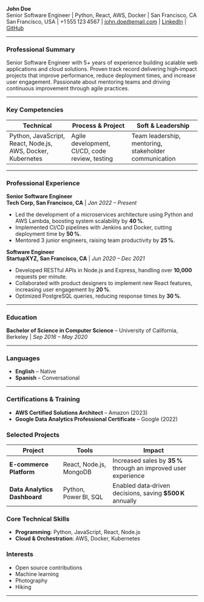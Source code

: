 **John Doe**  
Senior Software Engineer | Python, React, AWS, Docker | San Francisco, CA  
San Francisco, USA | +1 555 123 4567 | john.doe@email.com | [LinkedIn](https://linkedin.com/in/johndoe) | [GitHub](https://github.com/johndoe)

---

### Professional Summary  
Senior Software Engineer with 5+ years of experience building scalable web applications and cloud solutions. Proven track record delivering high‑impact projects that improve performance, reduce deployment times, and increase user engagement. Passionate about mentoring teams and driving continuous improvement through agile practices.

---

### Key Competencies

| Technical | Process & Project | Soft & Leadership |
|-----------|------------------|--------------------|
| Python, JavaScript, React, Node.js, AWS, Docker, Kubernetes | Agile development, CI/CD, code review, testing | Team leadership, mentoring, stakeholder communication |

---

### Professional Experience

**Senior Software Engineer**  
**Tech Corp, San Francisco, CA** | *Jan 2022 – Present*  
- Led the development of a microservices architecture using Python and AWS Lambda, boosting system scalability by **40 %**.  
- Implemented CI/CD pipelines with Jenkins and Docker, cutting deployment time by **50 %**.  
- Mentored 3 junior engineers, raising team productivity by **25 %**.  

**Software Engineer**  
**StartupXYZ, San Francisco, CA** | *Jun 2020 – Dec 2021*  
- Developed RESTful APIs in Node.js and Express, handling over **10,000** requests per minute.  
- Collaborated with product designers to implement new React features, increasing user engagement by **20 %**.  
- Optimized PostgreSQL queries, reducing response times by **30 %**.

---

### Education

**Bachelor of Science in Computer Science** – University of California, Berkeley | *Sep 2016 – May 2020*

---

### Languages

- **English** – Native  
- **Spanish** – Conversational

---

### Certifications & Training

- **AWS Certified Solutions Architect** – Amazon (2023)  
- **Google Data Analytics Professional Certificate** – Google (2022)

### Selected Projects

| Project | Tools | Impact |
|---------|-------|--------|
| **E-commerce Platform** | React, Node.js, MongoDB | Increased sales by **35 %** through an improved user experience |
| **Data Analytics Dashboard** | Python, Power BI, SQL | Enabled data‑driven decisions, saving **$500 K** annually |

### Core Technical Skills

- **Programming**: Python, JavaScript, React, Node.js  
- **Cloud & Orchestration**: AWS, Docker, Kubernetes  

### Interests

- Open source contributions  
- Machine learning  
- Photography  
- Hiking  

---